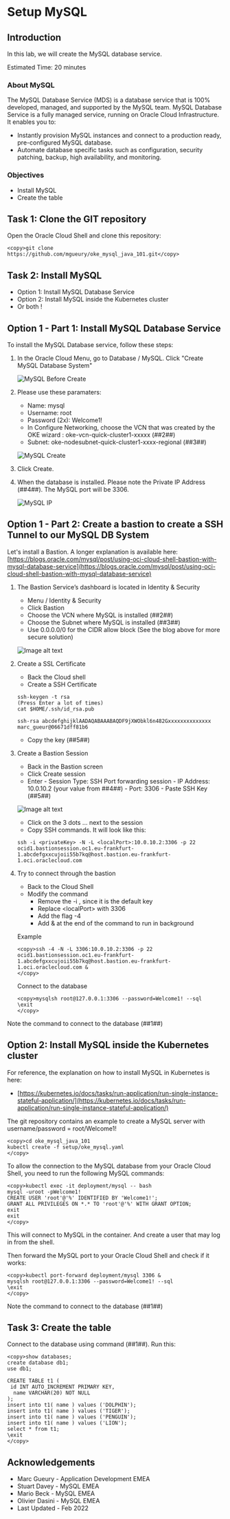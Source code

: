 # Setup MySQL

## Introduction

In this lab, we will create the MySQL database service.

Estimated Time: 20 minutes

### About MySQL 
The MySQL Database Service (MDS) is a database service that is 100% developed, managed, and supported by the MySQL team. 
MySQL Database Service is a fully managed service, running on Oracle Cloud Infrastructure. It enables you to:
* Instantly provision MySQL instances and connect to a production ready, pre-configured MySQL database.
* Automate database specific tasks such as configuration, security patching, backup, high availability, and monitoring.

### Objectives
* Install MySQL 
* Create the table

## Task 1: Clone the GIT repository
Open the Oracle Cloud Shell and clone this repository:

```
<copy>git clone https://github.com/mgueury/oke_mysql_java_101.git</copy>
```
## Task 2: Install MySQL

* Option 1: Install MySQL Database Service
* Option 2: Install MySQL inside the Kubernetes cluster
* Or both !

## Option 1 - Part 1: Install MySQL Database Service

To install the MySQL Database service, follow these steps:

1. In the Oracle Cloud Menu, go to Database / MySQL. Click "Create MySQL Database System"

	![MySQL Before Create](images/mysql-before-create.png)

2. Please use these paramaters:
    - Name: mysql
    - Username: root
    - Password (2x): Welcome1! 
    - In Configure Networking, choose the VCN that was created by the OKE wizard : oke-vcn-quick-cluster1-xxxxx (##2##)
    - Subnet: oke-nodesubnet-quick-cluster1-xxxx-regional (##3##)

	![MySQL Create](images/mysql-create.png)

3. Click Create.

4. When the database is installed. Please note the Private IP Address (##4##). The MySQL port will be 3306.

	![MySQL IP](images/mysql-ip.png)

## Option 1 - Part 2: Create a bastion to create a SSH Tunnel to our MySQL DB System

Let's install a Bastion. A longer explanation is available here: [https://blogs.oracle.com/mysql/post/using-oci-cloud-shell-bastion-with-mysql-database-service](https://blogs.oracle.com/mysql/post/using-oci-cloud-shell-bastion-with-mysql-database-service)

1. The Bastion Service’s dashboard is located in Identity & Security

      - Menu / Identity & Security
      - Click Bastion
      - Choose the VCN where MySQL is installed (##2##)
      - Choose the Subnet where MySQL is installed (##3##)
      - Use 0.0.0.0/0 for the CIDR allow block (See the blog above for more secure solution)

	![Image alt text](images/bastion-create.png)

2. Create a SSL Certificate

      - Back the Cloud shell
      - Create a SSH Certificate

	```
	ssh-keygen -t rsa
	(Press Enter a lot of times)
	cat $HOME/.ssh/id_rsa.pub
	```

	```
	ssh-rsa abcdefghijklAADAQABAAABAQDF9jXWObkl6n482Gxxxxxxxxxxxxxx marc_gueur@06671dff81b6
	```

      - Copy the key (##5##)

3. Create a Bastion Session

      - Back in the Bastion screen
      - Click Create session
      - Enter
       - Session Type: SSH Port forwarding session
       - IP Address: 10.0.10.2 (your value from ##4##)
       - Port: 3306
       - Paste SSH Key (##5##)

	![Image alt text](images/bastion-create-session.png)

      - Click on the 3 dots ... next to the session
      - Copy SSH commands. It will look like this:

	```
	ssh -i <privateKey> -N -L <localPort>:10.0.10.2:3306 -p 22 ocid1.bastionsession.oc1.eu-frankfurt-1.abcdefgxxcujoii55b7kq@host.bastion.eu-frankfurt-1.oci.oraclecloud.com
	```

4. Try to connect through the bastion 

      - Back to the Cloud Shell
      - Modify the command
          - Remove the  -i <privateKey>, since it is the default key
          - Replace &lt;localPort&gt; with 3306
          - Add the flag -4
          - Add & at the end of the command to run in background

	Example
     
	```
	<copy>ssh -4 -N -L 3306:10.0.10.2:3306 -p 22 ocid1.bastionsession.oc1.eu-frankfurt-1.abcdefgxxcujoii55b7kq@host.bastion.eu-frankfurt-1.oci.oraclecloud.com &
	</copy>
	````

	Connect to the database

	```
	<copy>mysqlsh root@127.0.0.1:3306 --password=Welcome1! --sql
	\exit
	</copy>
	```

Note the command to connect to the database (##1##)

## Option 2: Install MySQL inside the Kubernetes cluster

For reference, the explanation on how to install MySQL in Kubernetes is here:
- [https://kubernetes.io/docs/tasks/run-application/run-single-instance-stateful-application/](https://kubernetes.io/docs/tasks/run-application/run-single-instance-stateful-application/)

The git repository contains an example to create a MySQL server with username/password = root/Welcome1!

```
<copy>cd oke_mysql_java_101
kubectl create -f setup/oke_mysql.yaml 
</copy>
```

To allow the connection to the MySQL database from your Oracle Cloud Shell, you need
to run the following MySQL commands:

```
<copy>kubectl exec -it deployment/mysql -- bash
mysql -uroot -pWelcome1!
CREATE USER 'root'@'%' IDENTIFIED BY 'Welcome1!';
GRANT ALL PRIVILEGES ON *.* TO 'root'@'%' WITH GRANT OPTION;
exit
exit
</copy>
```
This will connect to MySQL in the container. And create a user that may log in from the shell.

Then forward the MySQL port to your Oracle Cloud Shell and check if it works:

```
<copy>kubectl port-forward deployment/mysql 3306 &
mysqlsh root@127.0.0.1:3306 --password=Welcome1! --sql
\exit
</copy>
```

Note the command to connect to the database (##1##)

## Task 3: Create the table

Connect to the database using command (##1##). Run this:
```
<copy>show databases;
create database db1;
use db1;

CREATE TABLE t1 (
 id INT AUTO_INCREMENT PRIMARY KEY,
  name VARCHAR(20) NOT NULL
);
insert into t1( name ) values ('DOLPHIN');
insert into t1( name ) values ('TIGER');
insert into t1( name ) values ('PENGUIN');
insert into t1( name ) values ('LION');
select * from t1;
\exit
</copy>
```

## Acknowledgements
* Marc Gueury - Application Development EMEA
* Stuart Davey - MySQL EMEA
* Mario Beck - MySQL EMEA
* Olivier Dasini - MySQL EMEA
* Last Updated - Feb 2022


